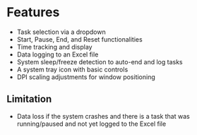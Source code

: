 # Features

+ Task selection via a dropdown
+ Start, Pause, End, and Reset functionalities
+ Time tracking and display
+ Data logging to an Excel file
+ System sleep/freeze detection to auto-end and log tasks
+ A system tray icon with basic controls
+ DPI scaling adjustments for window positioning

## Limitation

+ Data loss if the system crashes and there is a task that was running/paused and not yet logged to the Excel file